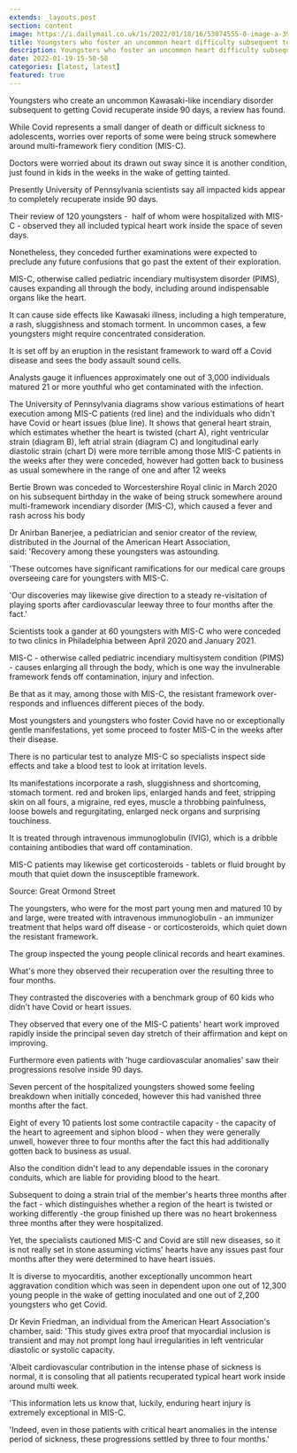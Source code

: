 ```yaml
---
extends: _layouts.post
section: content
image: https://i.dailymail.co.uk/1s/2022/01/18/16/53074555-0-image-a-39_1642521838202.jpg 
title: Youngsters who foster an uncommon heart difficulty subsequent to getting Covid recuperate inside 90 days 
description: Youngsters who foster an uncommon heart difficulty subsequent to getting Covid recuperate inside 90 days 
date: 2022-01-19-15-50-58 
categories: [latest, latest] 
featured: true 
--- 
```

Youngsters who create an uncommon Kawasaki-like incendiary disorder subsequent to getting Covid recuperate inside 90 days, a review has found.

While Covid represents a small danger of death or difficult sickness to adolescents, worries over reports of some were being struck somewhere around multi-framework fiery condition (MIS-C).

Doctors were worried about its drawn out sway since it is another condition, just found in kids in the weeks in the wake of getting tainted.

Presently University of Pennsylvania scientists say all impacted kids appear to completely recuperate inside 90 days.

Their review of 120 youngsters -  half of whom were hospitalized with MIS-C - observed they all included typical heart work inside the space of seven days.

Nonetheless, they conceded further examinations were expected to preclude any future confusions that go past the extent of their exploration.

MIS-C, otherwise called pediatric incendiary multisystem disorder (PIMS), causes expanding all through the body, including around indispensable organs like the heart.

It can cause side effects like Kawasaki illness, including a high temperature, a rash, sluggishness and stomach torment. In uncommon cases, a few youngsters might require concentrated consideration.

It is set off by an eruption in the resistant framework to ward off a Covid disease and sees the body assault sound cells.

Analysts gauge it influences approximately one out of 3,000 individuals matured 21 or more youthful who get contaminated with the infection.

The University of Pennsylvania diagrams show various estimations of heart execution among MIS-C patients (red line) and the individuals who didn't have Covid or heart issues (blue line). It shows that general heart strain, which estimates whether the heart is twisted (chart A), right ventricular strain (diagram B), left atrial strain (diagram C) and longitudinal early diastolic strain (chart D) were more terrible among those MIS-C patients in the weeks after they were conceded, however had gotten back to business as usual somewhere in the range of one and after 12 weeks

Bertie Brown was conceded to Worcestershire Royal clinic in March 2020 on his subsequent birthday in the wake of being struck somewhere around multi-framework incendiary disorder (MIS-C), which caused a fever and rash across his body

Dr Anirban Banerjee, a pediatrician and senior creator of the review, distributed in the Journal of the American Heart Association, said: 'Recovery among these youngsters was astounding.

'These outcomes have significant ramifications for our medical care groups overseeing care for youngsters with MIS-C.

'Our discoveries may likewise give direction to a steady re-visitation of playing sports after cardiovascular leeway three to four months after the fact.'

Scientists took a gander at 60 youngsters with MIS-C who were conceded to two clinics in Philadelphia between April 2020 and January 2021.

MIS-C - otherwise called pediatric incendiary multisystem condition (PIMS) - causes enlarging all through the body, which is one way the invulnerable framework fends off contamination, injury and infection.

Be that as it may, among those with MIS-C, the resistant framework over-responds and influences different pieces of the body.

Most youngsters and youngsters who foster Covid have no or exceptionally gentle manifestations, yet some proceed to foster MIS-C in the weeks after their disease.

There is no particular test to analyze MIS-C so specialists inspect side effects and take a blood test to look at irritation levels.

Its manifestations incorporate a rash, sluggishness and shortcoming, stomach torment. red and broken lips, enlarged hands and feet, stripping skin on all fours, a migraine, red eyes, muscle a throbbing painfulness, loose bowels and regurgitating, enlarged neck organs and surprising touchiness.

It is treated through intravenous immunoglobulin (IVIG), which is a dribble containing antibodies that ward off contamination.

MIS-C patients may likewise get corticosteroids - tablets or fluid brought by mouth that quiet down the insusceptible framework.

Source: Great Ormond Street

The youngsters, who were for the most part young men and matured 10 by and large, were treated with intravenous immunoglobulin - an immunizer treatment that helps ward off disease - or corticosteroids, which quiet down the resistant framework.

The group inspected the young people clinical records and heart examines.

What's more they observed their recuperation over the resulting three to four months.

They contrasted the discoveries with a benchmark group of 60 kids who didn't have Covid or heart issues.

They observed that every one of the MIS-C patients' heart work improved rapidly inside the principal seven day stretch of their affirmation and kept on improving.

Furthermore even patients with 'huge cardiovascular anomalies' saw their progressions resolve inside 90 days.

Seven percent of the hospitalized youngsters showed some feeling breakdown when initially conceded, however this had vanished three months after the fact.

Eight of every 10 patients lost some contractile capacity - the capacity of the heart to agreement and siphon blood - when they were generally unwell, however three to four months after the fact this had additionally gotten back to business as usual.

Also the condition didn't lead to any dependable issues in the coronary conduits, which are liable for providing blood to the heart.

Subsequent to doing a strain trial of the member's hearts three months after the fact - which distinguishes whether a region of the heart is twisted or working differently -the group finished up there was no heart brokenness three months after they were hospitalized.

Yet, the specialists cautioned MIS-C and Covid are still new diseases, so it is not really set in stone assuming victims' hearts have any issues past four months after they were determined to have heart issues.

It is diverse to myocarditis, another exceptionally uncommon heart aggravation condition which was seen in dependent upon one out of 12,300 young people in the wake of getting inoculated and one out of 2,200 youngsters who get Covid.

Dr Kevin Friedman, an individual from the American Heart Association's chamber, said: 'This study gives extra proof that myocardial inclusion is transient and may not prompt long haul irregularities in left ventricular diastolic or systolic capacity.

'Albeit cardiovascular contribution in the intense phase of sickness is normal, it is consoling that all patients recuperated typical heart work inside around multi week.

'This information lets us know that, luckily, enduring heart injury is extremely exceptional in MIS-C.

'Indeed, even in those patients with critical heart anomalies in the intense period of sickness, these progressions settled by three to four months.'